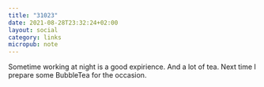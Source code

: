 ```yaml
---
title: "31023"
date: 2021-08-28T23:32:24+02:00
layout: social
category: links
micropub: note
---
```


Sometime working at night is a good expirience. And a lot of tea. Next time I prepare some BubbleTea for the occasion.
